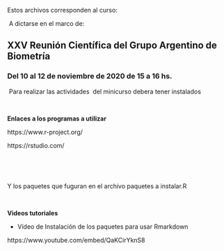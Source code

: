 <p>Estos archivos corresponden al curso:</p>
<p>&nbsp;A dictarse en el marco de:</p>
<h2 id="h.c2z8mxkunirl" class="CDt4Ke zfr3Q JYVBee" dir="ltr"><strong>XXV Reuni&oacute;n Cient&iacute;fica del Grupo Argentino de Biometr&iacute;a</strong></h2>
<h3 id="h.7k0e64bttrv7" class="CDt4Ke zfr3Q OmQG5e" dir="ltr">Del 10 al 12 de noviembre de 2020 de 15 a 16 hs.</h3>
<p>&nbsp;Para realizar las actividades&nbsp; del minicurso debera tener instalados&nbsp;</p>
<p>&nbsp;</p>
<p><strong>Enlaces a los programas a utilizar</strong></p>
<p>https://www.r-project.org/</p>
<p>https://rstudio.com/</p>
<p>&nbsp;</p>
<p>&nbsp;</p>
<p>Y los paquetes que fuguran en el archivo paquetes a instalar.R</p>
<p>&nbsp;</p>
<p><strong>Videos tutoriales</strong></p>
<ul>
<li>V&iacute;deo de Instalaci&oacute;n de los paquetes para usar Rmarkdown</li>
</ul>
<p>https://www.youtube.com/embed/QaKCirYknS8</p>
<ul>
